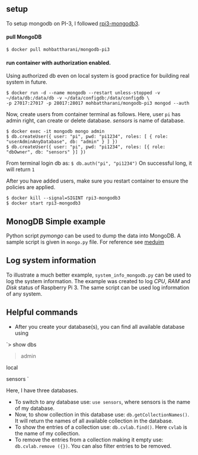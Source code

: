 ## setup
To setup mongodb on PI-3, I followed [rpi3-mongodb3](https://github.com/andresvidal/rpi3-mongodb3). 
#### pull MongoDB 
``` $ docker pull mohbattharani/mongodb-pi3 ```
#### run container with authorization enabled. 
Using authorized db even on local system is good practice for building real system in future. 
``` 
$ docker run -d --name mongodb --restart unless-stopped -v ~/data/db:/data/db -v ~/data/configdb:/data/configdb \ 
-p 27017:27017 -p 28017:28017 mohbattharani/mongodb-pi3 mongod --auth 
``` 
Now, create users from container terminal as follows. Here, user `pi` has admin right, can create or delete database. *sensors* is name of database.
          
```
$ docker exec -it mongodb mongo admin
$ db.createUser({ user: "pi", pwd: "pi1234", roles: [ { role: "userAdminAnyDatabase", db: "admin" } ] })
$ db.createUser({ user: "pi", pwd: "pi1234", roles: [{ role: "dbOwner", db: "sensors" }] })

```

From terminal login db as: ```$ db.auth("pi", "pi1234")```
On successful long, it will return `1`

After you have added users, make sure you restart container to ensure the policies are applied.
```
$ docker kill --signal=SIGINT rpi3-mongodb3
$ docker start rpi3-mongodb3
```
## MonogDB Simple example 
Python script *pymongo* can be used to dump the data into MongoDB. A sample script is given in `mongo.py` file. 
For reference see [meduim](https://medium.com/swlh/how-to-run-mongodb-on-local-network-using-a-raspberry-pi-and-docker-4e5c4379cea2)

## Log system information
To illustrate a much better example, `system_info_mongodb.py` can be used to log the system information. The example was created to log *CPU*, *RAM* and *Disk* status of Raspberry Pi 3. The same script can be used log information of any system.

## Helpful commands 
* After you create your database(s), you can find all available database using 

`> show dbs
   > admin
  
  local
   
  sensors
  `
 
 Here, I have three databases.
 
* To switch to any database use: `use sensors`, where sensors is the name of my database.
* Now, to show collection in this database use: `db.getCollectionNames()`. It will return the names of all available collection in the database.
* To show the entries of a collection use: `db.cvlab.find()`. Here `cvlab` is the name of my collection.
* To remove the entries from a collection making it empty use: `db.cvlab.remove ({})`. You can also filter entries to be removed. 


